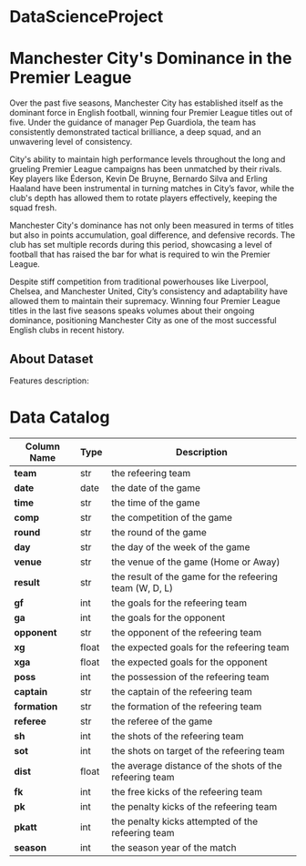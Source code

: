 # DataScienceProject

# Manchester City's Dominance in the Premier League

Over the past five seasons, Manchester City has established itself as the dominant force in English football, winning four Premier League titles out of five. Under the guidance of manager Pep Guardiola, the team has consistently demonstrated tactical brilliance, a deep squad, and an unwavering level of consistency.

City's ability to maintain high performance levels throughout the long and grueling Premier League campaigns has been unmatched by their rivals. Key players like Éderson, Kevin De Bruyne, Bernardo Silva and Erling Haaland have been instrumental in turning matches in City’s favor, while the club's depth has allowed them to rotate players effectively, keeping the squad fresh.

Manchester City's dominance has not only been measured in terms of titles but also in points accumulation, goal difference, and defensive records. The club has set multiple records during this period, showcasing a level of football that has raised the bar for what is required to win the Premier League.

Despite stiff competition from traditional powerhouses like Liverpool, Chelsea, and Manchester United, City’s consistency and adaptability have allowed them to maintain their supremacy. Winning four Premier League titles in the last five seasons speaks volumes about their ongoing dominance, positioning Manchester City as one of the most successful English clubs in recent history.


## About Dataset

Features description:
# Data Catalog

| Column Name | Type | Description                                               |
|-------------|------|-----------------------------------------------------------|
| **team**    | str  | the refeering team                                        |
| **date**    | date | the date of the game                                      |
| **time**    | str  | the time of the game                                      |
| **comp**    | str  | the competition of the game                               |
| **round**   | str  | the round of the game                                     |
| **day**     | str  | the day of the week of the game                           |
| **venue**   | str  | the venue of the game (Home or Away)                      |
| **result**  | str  | the result of the game for the refeering team (W, D, L)   |
| **gf**      | int  | the goals for the refeering team                          |
| **ga**      | int  | the goals for the opponent                                |
| **opponent**| str  | the opponent of the refeering team                        |
| **xg**      | float| the expected goals for the refeering team                 |
| **xga**     | float| the expected goals for the opponent                       |
| **poss**    | int  | the possession of the refeering team                      |
| **captain** | str  | the captain of the refeering team                         |
| **formation**| str | the formation of the refeering team                       |
| **referee** | str  | the referee of the game                                   |
| **sh**      | int  | the shots of the refeering team                           |
| **sot**     | int  | the shots on target of the refeering team                 |
| **dist**    | float| the average distance of the shots of the refeering team   |
| **fk**      | int  | the free kicks of the refeering team                      |
| **pk**      | int  | the penalty kicks of the refeering team                   |
| **pkatt**   | int  | the penalty kicks attempted of the refeering team         |
| **season**  | int  | the season year of the match                              |



